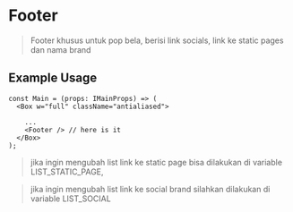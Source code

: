 # Footer
> Footer khusus untuk pop bela, berisi link socials, link ke static pages dan nama brand

## Example Usage
```tsx
const Main = (props: IMainProps) => (
  <Box w="full" className="antialiased">
    
    ...
    <Footer /> // here is it
  </Box>
);
```

> jika ingin mengubah list link ke static page bisa dilakukan di variable LIST_STATIC_PAGE,

> jika ingin mengubah list link ke social brand silahkan dilakukan di variable LIST_SOCIAL